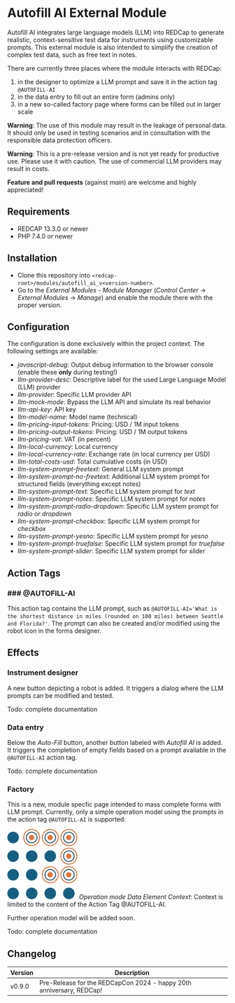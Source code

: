 # Autofill AI External Module

Autofill AI integrates large language models (LLM) into REDCap to generate realistic, context-sensitive test data for instruments using customizable prompts. This external module is also intended to simplify the creation of complex test data, such as free text in notes.

There are currently three places where the module interacts with REDCap:

1. in the designer to optimize a LLM prompt and save it in the action tag `@AUTOFILL-AI`
2. in the data entry to fill out an entire form (admins only)
3. in a new so-called factory page where forms can be filled out in larger scale

**Warning**: The use of this module may result in the leakage of personal data. It should only be used in testing scenarios and in consultation with the responsible data protection officers.

**Warning**: This is a pre-release version and is not yet ready for productive use. Please use it with caution. The use of commercial LLM providers may result in costs.

**Feature and pull requests** (against _main_) are welcome and highly appreciated!

## Requirements

- REDCAP 13.3.0 or newer
- PHP 7.4.0 or newer

## Installation

- Clone this repository into `<redcap-root>/modules/autofill_ai_v<version-number>`.
- Go to the *External Modules - Module Manager* (*Control Center* -> *External Modules* -> *Manage*) and enable the module there with the proper version.

## Configuration

The configuration is done exclusively within the project context. The following settings are available:

- *javascript-debug*: Output debug information to the browser console (enable these **only** during testing!)
- *llm-provider-desc*: Descriptive label for the used Large Language Model (LLM) provider
- *llm-provider*: Specific LLM provider API
- *llm-mock-mode*: Bypass the LLM API and simulate its real behavior
- *llm-api-key*: API key
- *llm-model-name*: Model name (technical)
- *llm-pricing-input-tokens*: Pricing: USD / 1M input tokens
- *llm-pricing-output-tokens*: Pricing: USD / 1M output tokens
- *llm-pricing-vat*: VAT (in percent)
- *llm-local-currency*: Local currency
- *llm-local-currency-rate*: Exchange rate (in local currency per USD)
- *llm-total-costs-usd*: Total cumulative costs (in USD)
- *llm-system-prompt-freetext*: General LLM system prompt
- *llm-system-prompt-no-freetext*: Additional LLM system prompt for structured fields (everything except notes)
- *llm-system-prompt-text*: Specific LLM system prompt for *text*
- *llm-system-prompt-notes*: Specific LLM system prompt for *notes*
- *llm-system-prompt-radio-dropdown*: Specific LLM system prompt for *radio* or *dropdown*
- *llm-system-prompt-checkbox*: Specific LLM system prompt for *checkbox*
- *llm-system-prompt-yesno*: Specific LLM system prompt for *yesno*
- *llm-system-prompt-truefalse*: Specific LLM system prompt for *truefalse*
- *llm-system-prompt-slider*: Specific LLM system prompt for *slider*

## Action Tags

### ### @AUTOFILL-AI

This action tag contains the LLM prompt, such as `@AUTOFILL-AI='What is the shortest distance in miles (rounded on 100 miles) between Seattle and Florida?'`. The prompt can also be created and/or modified using the robot icon in the forms designer.

## Effects

### Instrument designer

A new button depicting a robot is added. It triggers a dialog where the LLM prompts can be modified and tested.

Todo: complete documentation

### Data entry

Below the *Auto-Fill* button, another button labeled with *Autofill AI* is added. It triggers the completion of empty fields based on a prompt available in the `@AUTOFILL-AI` action tag.

Todo: complete documentation

### Factory

This is a new, module specfic page intended to mass complete forms with LLM prompt. Currently, only a simple operation model using the prompts in the action tag `@AUTOFILL-AI` is supported:

![Element context without overwriting](img/factory_element_context_1.svg) *Operation mode Data Element Context*: Context is limited to the content of the Action Tag @AUTOFILL-AI.

Further operation model will be added soon.

Todo: complete documentation

## Changelog

Version | Description
------- | --------------------------------------------------------------------
v0.9.0  | Pre-Release for the REDCapCon 2024 - happy 20th anniversary, REDCap!
